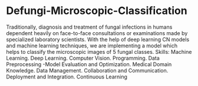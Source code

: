 # Defungi-Microscopic-Classification

Traditionally, diagnosis and treatment of fungal infections in humans dependent heavily on face-to-face consultations or examinations made by specialized laboratory scientists. With the help of deep learning CN models and machine learning techniques, we are implementing a model which helps to classify the microscopic images of 5 fungal classes. Skills: Machine Learning. Deep Learning. Computer Vision. Programming. Data Preprocessing -Model Evaluation and Optimization. Medical Domain Knowledge. Data Management. Collaboration and Communication. Deployment and Integration. Continuous Learning
